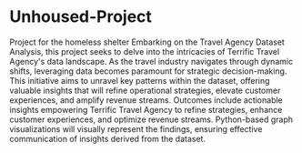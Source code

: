 # Unhoused-Project
Project for the homeless shelter
Embarking on the Travel Agency Dataset Analysis, this project seeks to delve into the intricacies of Terrific Travel Agency's data landscape. As the travel industry navigates through dynamic shifts, leveraging data becomes paramount for strategic decision-making. This initiative aims to unravel key patterns within the dataset, offering valuable insights that will refine operational strategies, elevate customer experiences, and amplify revenue streams. Outcomes include actionable insights empowering Terrific Travel Agency to refine strategies, enhance customer experiences, and optimize revenue streams. Python-based graph visualizations will visually represent the findings, ensuring effective communication of insights derived from the dataset.
